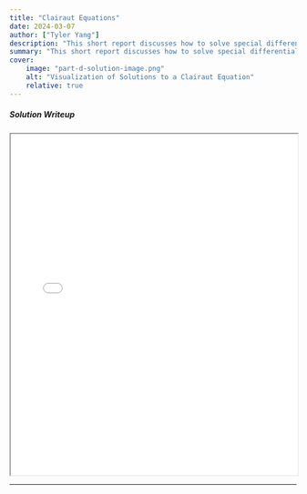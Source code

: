 ```yaml
---
title: "Clairaut Equations" 
date: 2024-03-07
author: ["Tyler Yang"]
description: "This short report discusses how to solve special differential equations called Clairaut Equations." 
summary: "This short report discusses how to solve special differential equations called Clairaut Equations." 
cover:
    image: "part-d-solution-image.png"
    alt: "Visualization of Solutions to a Clairaut Equation"
    relative: true
---
```

##### Solution Writeup

<iframe src="./2024_3_7_DE_Calculus_III_and_Differential_Equations_Project.pdf" width="100%" height="600px">
  This browser does not support PDFs. Please download it instead:
  <a href="./2024_3_7_DE_Calculus_III_and_Differential_Equations_Project.pdf">Download PDF</a>.
</iframe>

---